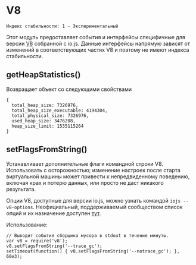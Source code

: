 # V8

    Индекс стабильности: 1 - Экспериментальный

Этот модуль предоставляет события и интерфейсы специфичные для версии [V8][] 
собранной с io.js. Данные интерфейсы напрямую зависят от изменений в соответствующих
частях V8 и поэтому не имеют индекса стабильности.

## getHeapStatistics()

Возвращает объект со следующими свойствами

```
{
  total_heap_size: 7326976,
  total_heap_size_executable: 4194304,
  total_physical_size: 7326976,
  used_heap_size: 3476208,
  heap_size_limit: 1535115264
}
```

## setFlagsFromString()

Устанавливает дополнительные флаги командной строки V8. Использовать с осторожностью;
изменение настроек после старта виртуальной машины может привести 
к непредвиденному поведению, включая крах и потерю данных, или просто не даст никакого результата.

Опции V8, доступные для версии io.js, можно узнать командой `iojs --v8-options`.
Неофициальный, поддерживаемый сообществом список опций и их назначение доступен 
[тут](https://github.com/thlorenz/v8-flags/blob/master/flags-0.11.md).

Использование:

```
// Выводит события сборщика мусора в stdout в течение минуты.
var v8 = require('v8');
v8.setFlagsFromString('--trace_gc');
setTimeout(function() { v8.setFlagsFromString('--notrace_gc'); }, 60e3);
```

[V8]: https://code.google.com/p/v8/
